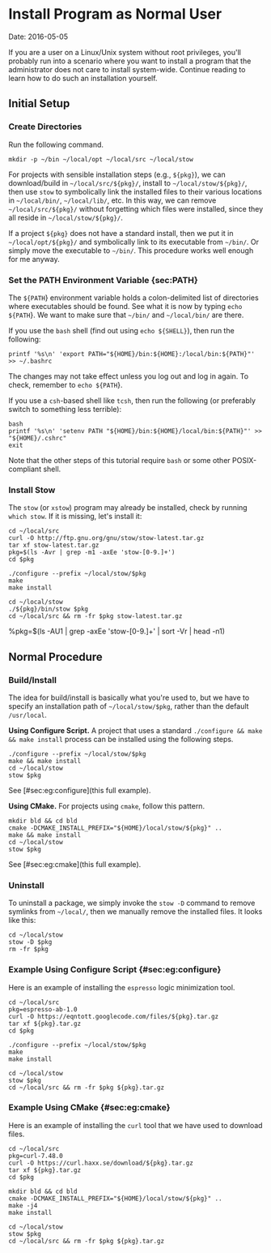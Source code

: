 
# Install Program as Normal User

Date: 2016-05-05

If you are a user on a Linux/Unix system without root privileges, you'll probably run into a scenario where you want to install a program that the administrator does not care to install system-wide.
Continue reading to learn how to do such an installation yourself.

## Initial Setup

### Create Directories

Run the following command.

```shell
mkdir -p ~/bin ~/local/opt ~/local/src ~/local/stow
```

For projects with sensible installation steps (e.g., `${pkg}`), we can download/build in `~/local/src/${pkg}/`, install to `~/local/stow/${pkg}/`, then use `stow` to symbolically link the installed files to their various locations in `~/local/bin/`, `~/local/lib/`, etc.
In this way, we can remove `~/local/src/${pkg}/` without forgetting which files were installed, since they all reside in `~/local/stow/${pkg}/`.

If a project `${pkg}` does not have a standard install, then we put it in `~/local/opt/${pkg}/` and symbolically link to its executable from `~/bin/`.
Or simply move the executable to `~/bin/`.
This procedure works well enough for me anyway.

### Set the PATH Environment Variable {sec:PATH}

The `${PATH`} environment variable holds a colon-delimited list of directories where executables should be found.
See what it is now by typing `echo ${PATH`}.
We want to make sure that `~/bin/` and `~/local/bin/` are there.

If you use the `bash` shell (find out using `echo ${SHELL}`), then run the following:
```shell
printf '%s\n' 'export PATH="${HOME}/bin:${HOME}:/local/bin:${PATH}"' >> ~/.bashrc
```
The changes may not take effect unless you log out and log in again.
To check, remember to `echo ${PATH`}.

If you use a `csh`-based shell like `tcsh`, then run the following (or preferably switch to something less terrible):
```shell
bash
printf '%s\n' 'setenv PATH "${HOME}/bin:${HOME}/local/bin:${PATH}"' >> "${HOME}/.cshrc"
exit
```
Note that the other steps of this tutorial require `bash` or some other POSIX-compliant shell.

### Install Stow

The `stow` (or `xstow`) program may already be installed, check by running `which stow`.
If it is missing, let's install it:

```shell
cd ~/local/src
curl -O http://ftp.gnu.org/gnu/stow/stow-latest.tar.gz
tar xf stow-latest.tar.gz
pkg=$(ls -Avr | grep -m1 -axEe 'stow-[0-9.]+')
cd $pkg

./configure --prefix ~/local/stow/$pkg
make
make install

cd ~/local/stow
./${pkg}/bin/stow $pkg
cd ~/local/src && rm -fr $pkg stow-latest.tar.gz
```

%pkg=$(ls -AU1 | grep -axEe 'stow-[0-9.]+' | sort -Vr | head -n1)

## Normal Procedure

### Build/Install

The idea for build/install is basically what you're used to, but we have to specify an installation path of `~/local/stow/$pkg`, rather than the default `/usr/local`.

**Using Configure Script.**
A project that uses a standard `./configure && make && make install` process can be installed using the following steps.

```shell
./configure --prefix ~/local/stow/$pkg
make && make install
cd ~/local/stow
stow $pkg
```
See [#sec:eg:configure](this full example).

**Using CMake.**
For projects using `cmake`, follow this pattern.

```shell
mkdir bld && cd bld
cmake -DCMAKE_INSTALL_PREFIX="${HOME}/local/stow/${pkg}" ..
make && make install
cd ~/local/stow
stow $pkg
```
See [#sec:eg:cmake](this full example).

### Uninstall

To uninstall a package, we simply invoke the `stow -D` command to remove symlinks from `~/local/`, then we manually remove the installed files.
It looks like this:

```shell
cd ~/local/stow
stow -D $pkg
rm -fr $pkg
```

### Example Using Configure Script {#sec:eg:configure}

Here is an example of installing the `espresso` logic minimization tool.

```shell
cd ~/local/src
pkg=espresso-ab-1.0
curl -O https://eqntott.googlecode.com/files/${pkg}.tar.gz
tar xf ${pkg}.tar.gz
cd $pkg

./configure --prefix ~/local/stow/$pkg
make
make install

cd ~/local/stow
stow $pkg
cd ~/local/src && rm -fr $pkg ${pkg}.tar.gz
```

### Example Using CMake {#sec:eg:cmake}

Here is an example of installing the `curl` tool that we have used to download files.

```shell
cd ~/local/src
pkg=curl-7.48.0
curl -O https://curl.haxx.se/download/${pkg}.tar.gz
tar xf ${pkg}.tar.gz
cd $pkg

mkdir bld && cd bld
cmake -DCMAKE_INSTALL_PREFIX="${HOME}/local/stow/${pkg}" ..
make -j4
make install

cd ~/local/stow
stow $pkg
cd ~/local/src && rm -fr $pkg ${pkg}.tar.gz
```
